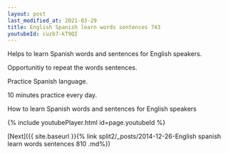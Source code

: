 ```yaml
---
layout: post
last_modified_at: 2021-03-29
title: English Spanish learn words sentences 743 
youtubeId: cuzb7-kT9QI
---
```

 
 
Helps to learn Spanish words and sentences for English speakers.

Opportunitiy to repeat the words sentences. 

Practice Spanish language. 
 
10 minutes practice every day. 
 
How to learn Spanish words and sentences for English speakers 
 
{% include youtubePlayer.html id=page.youtubeId %}
 
 
[Next]({{ site.baseurl }}{% link  split2/_posts/2014-12-26-English spanish learn words sentences 810 .md%})
 
